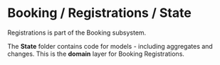 # Booking / Registrations / State

Registrations is part of the Booking subsystem.
  
The **State** folder contains code for models - including aggregates and changes. This is the **domain** layer for Booking Registrations.
